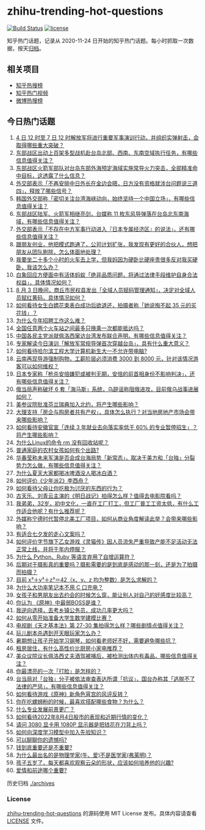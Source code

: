# zhihu-trending-hot-questions

[![Build Status](https://github.com/justjavac/zhihu-trending-hot-questions/workflows/ci/badge.svg?branch=master)](https://github.com/justjavac/zhihu-trending-hot-questions/actions)
[![license](https://img.shields.io/github/license/justjavac/zhihu-trending-hot-questions)](https://github.com/justjavac/zhihu-trending-hot-questions/blob/master/LICENSE)

知乎热门话题，记录从 2020-11-24 日开始的知乎热门话题。每小时抓取一次数据，按天[归档](./archives)。

## 相关项目

- [知乎热搜榜](https://github.com/justjavac/zhihu-trending-top-search)
- [知乎热门视频](https://github.com/justjavac/zhihu-trending-hot-video)
- [微博热搜榜](https://github.com/justjavac/weibo-trending-hot-search)

## 今日热门话题

<!-- BEGIN -->
<!-- 最后更新时间 Fri Aug 05 2022 01:25:10 GMT+0800 (China Standard Time) -->

1. [4 日 12 时至 7 日 12 时解放军将进行重要军事演训行动，并组织实弹射击，会取得哪些重大突破？](https://www.zhihu.com/question/546881626)
1. [东部战区出动上百架多型战机赴台岛北部、西南、东南空域执行任务，有哪些信息值得关注？](https://www.zhihu.com/question/546977665)
1. [东部战区火箭军部队对台岛东部外海预定海域实施常导火力突击，全部精准命中目标，这透露了什么信息？](https://www.zhihu.com/question/546943376)
1. [外交部表示「不再安排中日外长在金边会晤，日方没有资格就涉台问题说三道四」，释放了哪些信号？](https://www.zhihu.com/question/546954144)
1. [韩国外交部称「密切关注台湾海峡动向，始终坚持一个中国立场」，有哪些信息值得关注？](https://www.zhihu.com/question/546959967)
1. [东部战区陆军、火箭军相继亮剑，台媒称 11 枚东风导弹落在台岛北东南海域，有哪些信息值得关注？](https://www.zhihu.com/question/546982450)
1. [外交部表示「不存在中方军事行动进入『日本专属经济区』的说法」，还有哪些信息值得关注？](https://www.zhihu.com/question/546990178)
1. [跟朋友创业，他把模式跑通了，公司计划扩张，我发现有更好的合伙人，想把朋友从团队剔除，怎么体面地处理？](https://www.zhihu.com/question/544921694)
1. [我要坐二十多个小时的火车去上学，但我妈因为硬卧比硬座贵很多反对我买硬卧，我该怎么办？](https://www.zhihu.com/question/515434712)
1. [白象回应方便面中有活体蚂蚁「绝非品质问题，将通过法律手段维护自身合法权益」，具体情况如何？](https://www.zhihu.com/question/546882578)
1. [8 月 3 日晚间，商丘市民权县发出「全域人员赋码管理通知」，决定对全域人员赋红黄码，具体情况如何？](https://www.zhihu.com/question/546868060)
1. [如何看待女生白嫖花束表白成功后欲退还，拍摄者称「她说掏不起 35 元的买花钱」？](https://www.zhihu.com/question/546967187)
1. [为什么今年招聘工作这么难？](https://www.zhihu.com/question/545220863)
1. [全国任意两个火车站之间最多只换乘一次都能抵达吗？](https://www.zhihu.com/question/544527458)
1. [中国各民主党派就佩洛西窜访台湾发布联合声明，有哪些信息值得关注？](https://www.zhihu.com/question/546984385)
1. [专家解读今日演训「解放军常规导弹首次穿越台岛」，具有什么重大意义？](https://www.zhihu.com/question/547000717)
1. [如何看待哈尔滨工程大学计算机新生大一不允许带电脑?](https://www.zhihu.com/question/544962229)
1. [云南再现导游强制购物，工薪阶层必须消费 3000 到 8000 元，针对该情况游客可以如何维权？](https://www.zhihu.com/question/546621048)
1. [日本专家称「枪杀安倍嫌犯或被判无期，安倍的前首相身份不影响判决」，还有哪些信息值得关注？](https://www.zhihu.com/question/546966478)
1. [俄当局声称破坏 6 套「海马斯」系统，乌辟谣称阻俄进攻，目前俄乌战事进展如何？](https://www.zhihu.com/question/546791860)
1. [美参议院批准芬兰瑞典加入北约，将产生哪些影响？](https://www.zhihu.com/question/546960093)
1. [大理支持「房企与购房者共有产权」，具体怎么执行？对当地房地产市场会带来哪些影响？](https://www.zhihu.com/question/546719259)
1. [如何看待安徽官宣「连续 3 年就业去向落实率低于 60% 的专业暂停招生」？将产生哪些影响？](https://www.zhihu.com/question/546901191)
1. [为什么Linux的命令 rm 没有回收站呢？](https://www.zhihu.com/question/373651127)
1. [普通家庭的农村女孩如何有个出路?](https://www.zhihu.com/question/455163659)
1. [华春莹称未来军演是否会成台海局势「新常态」，取决于美方和「台独」分裂势力怎么做，有哪些信息值得关注？](https://www.zhihu.com/question/546958329)
1. [为什么夏天大家都喝冰啤酒没人喝冰白酒？](https://www.zhihu.com/question/544001453)
1. [如何评价《少年派2》李西舟？](https://www.zhihu.com/question/545467423)
1. [如何看待父母让你吃极为讨厌的东西的行为？](https://www.zhihu.com/question/284964376)
1. [古天乐、刘青云主演的《明日战记》拍得怎么样？值得去电影院看吗？](https://www.zhihu.com/question/546797355)
1. [我弟弟，32岁，初中文化，一直在工厂打工，但工厂普工工资太低，有什么工作适合他呢？有什么推荐呢？](https://www.zhihu.com/question/516203575)
1. [外媒称宁德时代暂停北美工厂项目，如何从商业角度解读此举？会带来哪些影响？](https://www.zhihu.com/question/546799141)
1. [有适合七夕发的走心文案吗？](https://www.zhihu.com/question/417117376)
1. [如何评价字节旗下乙女游戏《灵猫传》因人员流失严重导致产能不足活动无法正常上线，并将于年内停服？](https://www.zhihu.com/question/545943937)
1. [为什么 Python、Ruby 等语言弃用了自增运算符？](https://www.zhihu.com/question/20913064)
1. [后期对于摄影真的重要吗？摄影需要的是到底是感动的那一刻，还是为了拍摄而拍摄？](https://www.zhihu.com/question/360334087)
1. [目前 x³＋y³＋z³＝42（x、y、z 均为整数）是怎么求解的？](https://www.zhihu.com/question/345195246)
1. [为什么大功率笔记本不用 C 口充电？](https://www.zhihu.com/question/544453924)
1. [女孩子和男朋友出去约会的时候怎么穿，能让别人对自己的好感度比较高？](https://www.zhihu.com/question/46997659)
1. [你认为 《原神》中最弱BOSS是谁？](https://www.zhihu.com/question/520414815)
1. [我逆向选择，去考乡镇公务员，成功几率更大吗？](https://www.zhihu.com/question/546231555)
1. [如何从零开始准备大学生数学建模比赛？](https://www.zhihu.com/question/268052818)
1. [电视剧《天才基本法》第 27-30 集拍得怎么样？哪些剧情点值得关注？](https://www.zhihu.com/question/546617180)
1. [玩儿剧本杀遇到开天眼玩家怎么办？](https://www.zhihu.com/question/472930674)
1. [暑期想让孩子开始学习钢琴，如何看老师好不好，需要避免哪些坑？](https://www.zhihu.com/question/475318689)
1. [租房居住，有什么高性价比厨房小家电推荐？](https://www.zhihu.com/question/539019852)
1. [美众议院议长佩洛西丈夫酒驾被捕后，被检测出体内有毒品，哪些信息值得关注？](https://www.zhihu.com/question/546697272)
1. [你最漂亮的一次「打脸」是怎样的？](https://www.zhihu.com/question/34985881)
1. [台当局对「台独」分子被依法审查表达所谓「抗议」，国台办称其「逃脱不了法律的严惩」，有哪些信息值得关注？](https://www.zhihu.com/question/546957398)
1. [如何看待游戏《原神》新角色宵宫的风评反转？](https://www.zhihu.com/question/478800689)
1. [你在吃螺蛳粉的时候，最喜欢搭配哪些食物？为什么？](https://www.zhihu.com/question/539501264)
1. [什么专业发展前景更广？](https://www.zhihu.com/question/546913006)
1. [如何看待2022年8月4日股市的表现和近期行情的变化？](https://www.zhihu.com/question/546882821)
1. [请问 3080 显卡用 1080P 显示器是把钱花在刀背上吗？](https://www.zhihu.com/question/542568753)
1. [如何向深度学习模型中加入先验知识？](https://www.zhihu.com/question/279012198)
1. [可以聊聊你的遗憾吗?](https://www.zhihu.com/question/546365066)
1. [钱到底重要还是不重要?](https://www.zhihu.com/question/546860414)
1. [为什么最出名的是物理学家(牛、爱)不是医学家(弗莱明)？](https://www.zhihu.com/question/545885686)
1. [孩子五岁了，每天都喜欢观察云朵的形状，应该如何培养他的兴趣?](https://www.zhihu.com/question/544220906)
1. [爱情和前途哪个重要?](https://www.zhihu.com/question/546815569)

<!-- END -->

历史归档 [./archives](./archives)

### License

[zhihu-trending-hot-questions](https://github.com/justjavac/zhihu-trending-hot-questions)
的源码使用 MIT License 发布。具体内容请查看 [LICENSE](./LICENSE) 文件。
